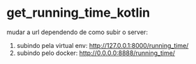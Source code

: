 # get_running_time_kotlin
mudar a url dependendo de como subir o server:
1. subindo pela virtual env:
http://127.0.0.1:8000/running_time/
2. subindo pelo docker:
http://0.0.0.0:8888/running_time/
